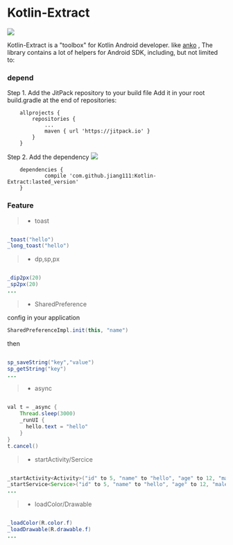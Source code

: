 # Kotlin-Extract

 [![](https://jitpack.io/v/jiang111/Kotlin-Extract.svg)](https://jitpack.io/#jiang111/Kotlin-Extract)

Kotlin-Extract is a "toolbox" for Kotlin Android developer.  like [anko](https://github.com/Kotlin/anko) , The library contains a lot of helpers for Android SDK, including, but not limited to:

### depend

Step 1. Add the JitPack repository to your build file
Add it in your root build.gradle at the end of repositories:
```
	allprojects {
		repositories {
			...
			maven { url 'https://jitpack.io' }
		}
	}
```
Step 2. Add the dependency [![](https://jitpack.io/v/jiang111/Kotlin-Extract.svg)](https://jitpack.io/#jiang111/Kotlin-Extract)

```
	dependencies {
	        compile 'com.github.jiang111:Kotlin-Extract:lasted_version'
	}
```

### Feature

>* toast
```java

_toast("hello")
_long_toast("hello")

```
>* dp,sp,px
```java

_dip2px(20)
_sp2px(20)
...

```
>* SharedPreference

config in your application
 ```java
SharedPreferenceImpl.init(this, "name")
```
then 
```java

sp_saveString("key","value")
sp_getString("key")
...

```
>* async
```java

val t = _async {
    Thread.sleep(3000)
    _runUI {
      hello.text = "hello"
    }
}
t.cancel()

```

>* startActivity/Sercice
```java

_startActivity<Activity>("id" to 5, "name" to "hello", "age" to 12, "male" to true)
_startService<Service>("id" to 5, "name" to "hello", "age" to 12, "male" to true)
...

```
>* loadColor/Drawable
```java

_loadColor(R.color.f)
_loadDrawable(R.drawable.f)
...

```

